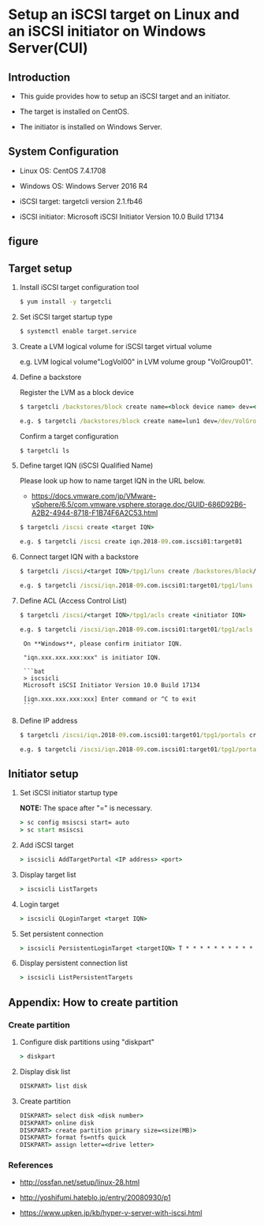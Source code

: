 # Setup an iSCSI target on Linux and an iSCSI initiator on Windows Server(CUI)

## Introduction
- This guide provides how to setup an iSCSI target and an initiator.

- The target is installed on CentOS.

- The initiator is installed on Windows Server.


## System Configuration
- Linux OS: CentOS 7.4.1708
- Windows OS: Windows Server 2016 R4


- iSCSI target: targetcli version 2.1.fb46
- iSCSI initiator: Microsoft iSCSI Initiator Version 10.0 Build 17134

## figure

## Target setup

1. Install iSCSI target configuration tool
    
    ```bat
    $ yum install -y targetcli
    ```
    
2. Set iSCSI target startup type

    ```bat
    $ systemctl enable target.service
    ```
    
3. Create a LVM logical volume for iSCSI target virtual volume

    e.g. LVM logical volume"LogVol00" in LVM volume group "VolGroup01".
    
    
4. Define a backstore

    Register the LVM as a block device
    
    ```bat
    $ targetcli /backstores/block create name=<block device name> dev=<device path>
    
    e.g. $ targetcli /backstores/block create name=lun1 dev=/dev/VolGroup01/LogVol00
    ```
    Confirm a target configuration
    
    ```bat
    $ targetcli ls
    ```
    
5. Define target IQN (iSCSI Qualified Name)
    
    Please look up how to name target IQN in the URL below.
    
    - https://docs.vmware.com/jp/VMware-vSphere/6.5/com.vmware.vsphere.storage.doc/GUID-686D92B6-A2B2-4944-8718-F1B74F6A2C53.html
    
    ```bat
    $ targetcli /iscsi create <target IQN>
    
    e.g. $ targetcli /iscsi create iqn.2018-09.com.iscsi01:target01
    ```
    
6. Connect target IQN with a backstore

    ```bat
    $ targetcli /iscsi/<target IQN>/tpg1/luns create /backstores/block/<block device name>
    
    e.g. $ targetcli /iscsi/iqn.2018-09.com.iscsi01:target01/tpg1/luns create /backstores/block/lun1
    ```
    
7. Define ACL (Access Control List)

    ```bat
    $ targetcli /iscsi/<target IQN>/tpg1/acls create <initiator IQN>
    
    e.g. $ targetcli /iscsi/iqn.2018-09.com.iscsi01:target01/tpg1/acls create iqn.1991-05.com.microsoft:vserver1
    ```
    
        On **Windows**, please confirm initiator IQN.
    
        "iqn.xxx.xxx.xxx:xxx" is initiator IQN.
    
        ```bat
        > iscsicli
        Microsoft iSCSI Initiator Version 10.0 Build 17134
    
        [iqn.xxx.xxx.xxx:xxx] Enter command or ^C to exit
        ```
    
8. Define IP address

    ```bat
    $ targetcli /iscsi/iqn.2018-09.com.iscsi01:target01/tpg1/portals create <IP address> <port>
    
    e.g. $ targetcli /iscsi/iqn.2018-09.com.iscsi01:target01/tpg1/portals create 192.168.100.100 3260
    ```
    

## Initiator setup

1. Set iSCSI initiator startup type 

    **NOTE:** The space after "=" is necessary.
    
    ```bat
    > sc config msiscsi start= auto
    > sc start msiscsi
    ```
   
2. Add iSCSI target

    ```bat
    > iscsicli AddTargetPortal <IP address> <port>
    ```
    
3. Display target list

    ```bat
    > iscsicli ListTargets
    ```
    
4. Login target

    ```bat
    > iscsicli QLoginTarget <target IQN>
    ```
    
5. Set persistent connection

    ```bat
    > iscsicli PersistentLoginTarget <targetIQN> T * * * * * * * * * * * * * * * 0
    ```
    
6. Display persistent connection list

    ```bat
    > iscsicli ListPersistentTargets
    ```
  
## Appendix: How to create partition      
### Create partition

1. Configure disk partitions using "diskpart"
    
    ```bat
    > diskpart
    ```
    
2. Display disk list
    
    ```bat
    DISKPART> list disk
    ```
    
3. Create partition

    ```bat
    DISKPART> select disk <disk number>
    DISKPART> online disk
    DISKPART> create partition primary size=<size(MB)>
    DISKPART> format fs=ntfs quick
    DISKPART> assign letter=<drive letter>
    ```


### References

- http://ossfan.net/setup/linux-28.html

- http://yoshifumi.hateblo.jp/entry/20080930/p1

- https://www.upken.jp/kb/hyper-v-server-with-iscsi.html

